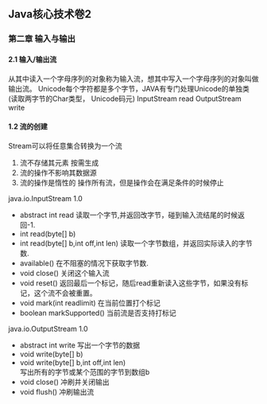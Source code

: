 ## Java核心技术卷2
### 第二章 输入与输出
#### 2.1 输入/输出流
从其中读入一个字母序列的对象称为输入流，想其中写入一个字母序列的对象叫做输出流。
Unicode每个字符都是多个字节，JAVA有专门处理Unicode的单独类(读取两字节的Char类型， Unicode码元)
InputStream read
OutputStream write



#### 1.2 流的创建
Stream可以将任意集合转换为一个流
1. 流不存储其元素 按需生成
2. 流的操作不影响其数据源
3. 流的操作是惰性的  操作所有流，但是操作会在满足条件的时候停止



java.io.InputStream 1.0
- abstract int read
    读取一个字节,并返回改字节，碰到输入流结尾的时候返回-1.
- int read(byte[] b)
- int read(byte[] b,int off,int len)
    读取一个字节数组，并返回实际读入的字节数.
- available()
    在不阻塞的情况下获取字节数.
- void close()
    关闭这个输入流
- void reset()
    返回最后一个标记，随后read重新读入这些字节，如果没有标记，这个流不会被重置。
- void mark(int readlimit)
    在当前位置打个标记
- boolean markSupported()
    当前流是否支持打标记

java.io.OutputStream 1.0
- abstract int write
    写出一个字节的数据
- void write(byte[] b)    
- void write(byte[] b,int off,int len)  
    写出所有的字节或某个范围的字节到数组b
- void close()
    冲刷并关闭输出
- void flush()
    冲刷输出流
